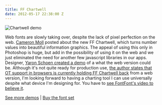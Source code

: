 ```yaml
---
title: FF Chartwell
date: 2012-05-17 22:38:00 Z
---
```


![Chartwell demo](https://media.tumblr.com/tumblr_m3t6cerhoS1qzrula.png)

Web fonts are slowly taking over, despite the lack of pixel perfection on the web. [Cameron Moll](https://cameronmoll.tumblr.com/post/22778583204/chartwell) posted about the new FF Chartwell, which turns number values into beautiful information graphics. The appeal of using this only in Photoshop is huge, but add in the possibility of using it on the web and we just eliminated the need for another few javascript libraries in our apps. Designer, [Yaron Schoen created a demo](http://yaronschoen.com/chartwell-demo/) of a what the web version could  be. Although it's not quite ready for production use, [the author states that OT support in browsers is currently holding FF Chartwell back](https://twitter.com/#!/traviskochel/status/203158700427456512) from a web version, I'm looking forward to having a charting tool I can use universally despite what device I'm designing for. You have to [see FontFont's video to believe it](https://vimeo.com/41772735).

[See more demos](https://www.tktype.com/chartwell.php) | [Buy the font set](https://www.fontfont.com/fonts/chartwell-lines/packages#46910)
